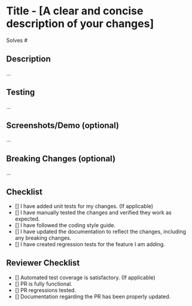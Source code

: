 <!--
Instructions:
 - Fill out the sections below, replace the triple dots "..." with information about your pull request
 - Use the 'preview' function above this text box to verify formatting before submitting
 - Complete the checklist but skip any if not applicable or not necessary
-->

# Title - [A clear and concise description of your changes]
<!-- 
Examples
  docs: Update README documentation
  fix: Fix config screen error
  feat: Integrate login screen 
For more details see `docs/commit-message.md#Documentation`
-->

<!-- Complete below the issue number, if relevant, that this PR closes -->
Solves #

## Description
<!-- 
- Briefly explain the purpose of this pull request.
- What problem does it solve or what functionality does it add?
- Are there any specific user stories or issues addressed by this PR? 
-->
...

## Testing
<!-- 
- Describe the testing procedures you followed to verify your changes.
- Did you write unit tests? Did you manually test the changes?
 -->
 ...

## Screenshots/Demo (optional)
<!-- 
- Screenshots here
- Video Demo here
 -->
 ...

## Breaking Changes (optional)
<!-- 
- If your changes introduce any breaking changes to the API or functionality, clearly list them here.
- Explain the rationale behind these breaking changes and how users should migrate their code.
 -->
 ...

## Checklist

- [] I have added unit tests for my changes. (If applicable)
- [] I have manually tested the changes and verified they work as expected.
- [] I have followed the coding style guide.
- [] I have updated the documentation to reflect the changes, including any breaking changes.
- [] I have created regression tests for the feature I am adding.

## Reviewer Checklist

- [] Automated test coverage is satisfactory. (If applicable)
- [] PR is fully functional.
- [] PR regressions tested.
- [] Documentation regarding the PR has been properly updated.

